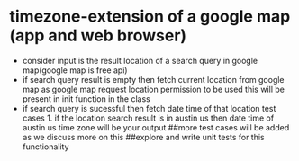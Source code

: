 # timezone-extension of a google map (app and web browser)
- consider input is the result location of a search query in google map(google map is free api)
- if search query result is empty then fetch current location from google map as google map request location permission to be used this will be present in init function in the class
- if search query is sucessful then fetch date time of that location
test cases 1. if the location search result is in austin us then date time of austin us time zone will be your output
##more test cases will be added as we discuss more on this
##explore and write unit tests for this functionality 
